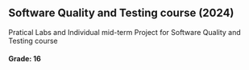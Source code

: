 ## Software Quality and Testing course (2024) 
Pratical Labs and Individual mid-term Project for Software Quality and Testing course

#### Grade: 16

